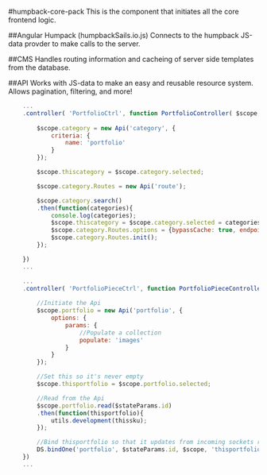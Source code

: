 #humpback-core-pack
This is the component that initiates all the core frontend logic.

##Angular Humpack (humpbackSails.io.js)
Connects to the humpback JS-data provder to make calls to the server. 

##CMS
Handles routing information and cacheing of server side templates
from the database.

##API 
Works with JS-data to make an easy and reusable resource system.
Allows pagination, filtering, and more!

```js
	...
	.controller( 'PortfolioCtrl', function PortfolioController( $scope, DS, Api ) {
		
		$scope.category = new Api('category', {
			criteria: { 
				name: 'portfolio' 
			}
		});

		$scope.thiscategory = $scope.category.selected;

		$scope.category.Routes = new Api('route');

		$scope.category.search()
		.then(function(categories){
			console.log(categories);
			$scope.thiscategory = $scope.category.selected = categories[0];
			$scope.category.Routes.options = {bypassCache: true, endpoint: '/category/' + $scope.thiscategory.id + '/routes'};
			$scope.category.Routes.init();
		});

	})
	...
```

```js
	...
	.controller( 'PortfolioPieceCtrl', function PortfolioPieceController( $scope, $stateParams DS, Api ) {
		
		//Initiate the Api
		$scope.portfolio = new Api('portfolio', {
			options: {
				params: {
					//Populate a collection
					populate: 'images'
				}
			}
		});

		//Set this so it's never empty
		$scope.thisportfolio = $scope.portfolio.selected;

		//Read from the Api
		$scope.portfolio.read($stateParams.id)
		.then(function(thisportfolio){
			utils.development(thissku);
		});

		//Bind thisportfolio so that it updates from incoming sockets requests.
		DS.bindOne('portfolio', $stateParams.id, $scope, 'thisportfolio');
	})
	...

```

